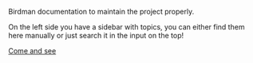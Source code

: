 
Birdman documentation to maintain the project properly.

On the left side you have a sidebar with topics, you can either find them here manually or just search it in the input on the top!

[Come and see](https://kamreo.github.io/birdman-documentation/#/concept)
